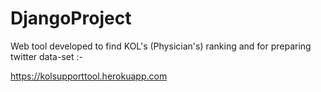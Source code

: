 # DjangoProject

Web tool developed to find KOL's (Physician's) ranking and for preparing twitter data-set :- 

https://kolsupporttool.herokuapp.com

